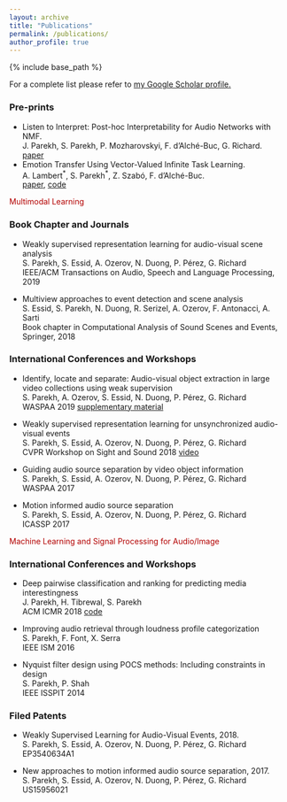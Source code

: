 ```yaml
---
layout: archive
title: "Publications"
permalink: /publications/
author_profile: true
---
```


{% include base_path %}


For a complete list please refer to <u><a href="https://scholar.google.com/citations?user=0k_gLpsAAAAJ&hl=en">my Google Scholar profile</a>.</u>




### Pre-prints
- Listen to Interpret: Post-hoc Interpretability for Audio
Networks with NMF.  
J. Parekh, S. Parekh, P. Mozharovskyi, F. d’Alché-Buc, G. Richard.  
[paper](https://arxiv.org/abs/2202.11479)
- Emotion Transfer Using Vector-Valued Infinite Task Learning.  
A. Lambert<sup>\*</sup>, S. Parekh<sup>\*</sup>, Z. Szabó, F. d’Alché-Buc.  
[paper](/files/vITL_emotransfer.pdf), [code](https://github.com/allambert/torch_itl/tree/master)

<p style="color:#b30000;"> Multimodal Learning </p>

### Book Chapter and Journals

- Weakly supervised representation learning for audio-visual scene analysis  
S. Parekh, S. Essid, A. Ozerov, N. Duong, P. Pérez, G. Richard  
IEEE/ACM Transactions on Audio, Speech and Language Processing, 2019

- Multiview approaches to event detection and scene analysis  
S. Essid, S. Parekh, N. Duong, R. Serizel, A. Ozerov, F. Antonacci, A. Sarti  
Book chapter in Computational Analysis of Sound Scenes and Events, Springer, 2018

### International Conferences and Workshops
- Identify, locate and separate: Audio-visual object extraction in large video collections using weak supervision  
S. Parekh, A. Ozerov, S. Essid, N. Duong, P. Pérez, G. Richard  
WASPAA 2019   [supplementary material](https://perso.telecom-paristech.fr/sparekh/ile2019_supp.html)

- Weakly supervised representation learning for unsynchronized audio-visual events  
S. Parekh, S. Essid, A. Ozerov, N. Duong, P. Pérez, G. Richard  
CVPR Workshop on Sight and Sound 2018   [video](https://www.youtube.com/watch?v=C-jrZ9SDMDY)  

- Guiding audio source separation by video object information  
S. Parekh, S. Essid, A. Ozerov, N. Duong, P. Pérez, G. Richard  
WASPAA 2017

- Motion informed audio source separation  
S. Parekh, S. Essid, A. Ozerov, N. Duong, P. Pérez, G. Richard  
ICASSP 2017

<p style="color:#b30000;">Machine Learning and Signal Processing for Audio/Image </p>

### International Conferences and Workshops
- Deep pairwise classification and ranking for predicting media interestingness  
J. Parekh, H. Tibrewal, S. Parekh  
ACM ICMR 2018 [code](https://github.com/jayneelparekh/Interestingness_ICMR)

- Improving audio retrieval through loudness profile categorization  
S. Parekh, F. Font, X. Serra  
IEEE ISM 2016

- Nyquist filter design using POCS methods: Including constraints in design  
S. Parekh, P. Shah  
IEEE ISSPIT 2014


### Filed Patents 
- Weakly Supervised Learning for Audio-Visual Events, 2018.  
S. Parekh, S. Essid, A. Ozerov, N. Duong, P. Pérez, G. Richard  
EP3540634A1

- New approaches to motion informed audio source separation, 2017.  
S. Parekh, S. Essid, A. Ozerov, N. Duong, P. Pérez, G. Richard  
US15956021
